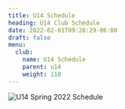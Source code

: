 ```yaml
---
title: U14 Schedule
heading: U14 Club Schedule
date: 2022-02-01T09:28:29-06:00
draft: false
menu:
  club:
    name: U14 Schedule
    parent: u14
    weight: 110
---
```

![U14 Spring 2022 Schedule](https://res.cloudinary.com/robinson-soccer/image/upload/v1647382973/Club/Divisions/U14/u14-schedule_escs6c.jpg)